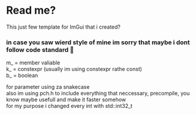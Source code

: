 ﻿# Read me?

This just few template for ImGui that i created? 

### in case you saw wierd style of mine im sorry that maybe i dont follow code standard 🙏
m_ = member valiable <br>
k_ = constexpr (usually im using constexpr rathe const) <br>
b_ = boolean <br>

for parameter using za snakecase <br>
also im using pch.h to include everything that neccessary, precompile, you know maybe usefull and make it faster somehow <br>
for my purpose i changed every int with std::int32_t <br>
